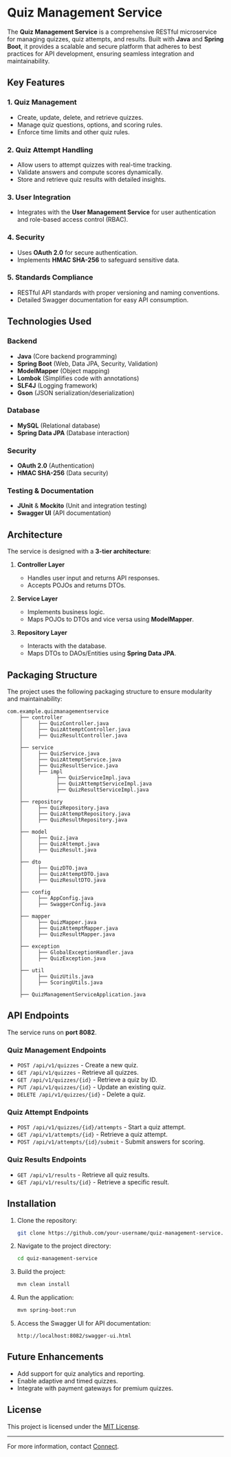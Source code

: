# Quiz Management Service

The **Quiz Management Service** is a comprehensive RESTful microservice for managing quizzes, quiz attempts, and results. Built with **Java** and **Spring Boot**, it provides a scalable and secure platform that adheres to best practices for API development, ensuring seamless integration and maintainability.

## Key Features

### 1. Quiz Management
- Create, update, delete, and retrieve quizzes.
- Manage quiz questions, options, and scoring rules.
- Enforce time limits and other quiz rules.

### 2. Quiz Attempt Handling
- Allow users to attempt quizzes with real-time tracking.
- Validate answers and compute scores dynamically.
- Store and retrieve quiz results with detailed insights.

### 3. User Integration
- Integrates with the **User Management Service** for user authentication and role-based access control (RBAC).

### 4. Security
- Uses **OAuth 2.0** for secure authentication.
- Implements **HMAC SHA-256** to safeguard sensitive data.

### 5. Standards Compliance
- RESTful API standards with proper versioning and naming conventions.
- Detailed Swagger documentation for easy API consumption.

## Technologies Used

### Backend
- **Java** (Core backend programming)
- **Spring Boot** (Web, Data JPA, Security, Validation)
- **ModelMapper** (Object mapping)
- **Lombok** (Simplifies code with annotations)
- **SLF4J** (Logging framework)
- **Gson** (JSON serialization/deserialization)

### Database
- **MySQL** (Relational database)
- **Spring Data JPA** (Database interaction)

### Security
- **OAuth 2.0** (Authentication)
- **HMAC SHA-256** (Data security)

### Testing & Documentation
- **JUnit** & **Mockito** (Unit and integration testing)
- **Swagger UI** (API documentation)

## Architecture

The service is designed with a **3-tier architecture**:

1. **Controller Layer**
   - Handles user input and returns API responses.
   - Accepts POJOs and returns DTOs.

2. **Service Layer**
   - Implements business logic.
   - Maps POJOs to DTOs and vice versa using **ModelMapper**.

3. **Repository Layer**
   - Interacts with the database.
   - Maps DTOs to DAOs/Entities using **Spring Data JPA**.

## Packaging Structure

The project uses the following packaging structure to ensure modularity and maintainability:

```
com.example.quizmanagementservice
    ├── controller
    │     ├── QuizController.java
    │     ├── QuizAttemptController.java
    │     ├── QuizResultController.java
    │
    ├── service
    │     ├── QuizService.java
    │     ├── QuizAttemptService.java
    │     ├── QuizResultService.java
    │     ├── impl
    │           ├── QuizServiceImpl.java
    │           ├── QuizAttemptServiceImpl.java
    │           ├── QuizResultServiceImpl.java
    │
    ├── repository
    │     ├── QuizRepository.java
    │     ├── QuizAttemptRepository.java
    │     ├── QuizResultRepository.java
    │
    ├── model
    │     ├── Quiz.java
    │     ├── QuizAttempt.java
    │     ├── QuizResult.java
    │
    ├── dto
    │     ├── QuizDTO.java
    │     ├── QuizAttemptDTO.java
    │     ├── QuizResultDTO.java
    │
    ├── config
    │     ├── AppConfig.java
    │     ├── SwaggerConfig.java
    │
    ├── mapper
    │     ├── QuizMapper.java
    │     ├── QuizAttemptMapper.java
    │     ├── QuizResultMapper.java
    │
    ├── exception
    │     ├── GlobalExceptionHandler.java
    │     ├── QuizException.java
    │
    ├── util
    │     ├── QuizUtils.java
    │     ├── ScoringUtils.java
    │
    ├── QuizManagementServiceApplication.java
```

## API Endpoints

The service runs on **port 8082**.

### Quiz Management Endpoints
- `POST /api/v1/quizzes` - Create a new quiz.
- `GET /api/v1/quizzes` - Retrieve all quizzes.
- `GET /api/v1/quizzes/{id}` - Retrieve a quiz by ID.
- `PUT /api/v1/quizzes/{id}` - Update an existing quiz.
- `DELETE /api/v1/quizzes/{id}` - Delete a quiz.

### Quiz Attempt Endpoints
- `POST /api/v1/quizzes/{id}/attempts` - Start a quiz attempt.
- `GET /api/v1/attempts/{id}` - Retrieve a quiz attempt.
- `POST /api/v1/attempts/{id}/submit` - Submit answers for scoring.

### Quiz Results Endpoints
- `GET /api/v1/results` - Retrieve all quiz results.
- `GET /api/v1/results/{id}` - Retrieve a specific result.

## Installation

1. Clone the repository:
   ```bash
   git clone https://github.com/your-username/quiz-management-service.git
   ```

2. Navigate to the project directory:
   ```bash
   cd quiz-management-service
   ```

3. Build the project:
   ```bash
   mvn clean install
   ```

4. Run the application:
   ```bash
   mvn spring-boot:run
   ```

5. Access the Swagger UI for API documentation:
   ```
   http://localhost:8082/swagger-ui.html
   ```

## Future Enhancements

- Add support for quiz analytics and reporting.
- Enable adaptive and timed quizzes.
- Integrate with payment gateways for premium quizzes.

## License

This project is licensed under the [MIT License](LICENSE).

---

For more information, contact [Connect](https://www.linkedin.com/in/ameer-shaikk/).
